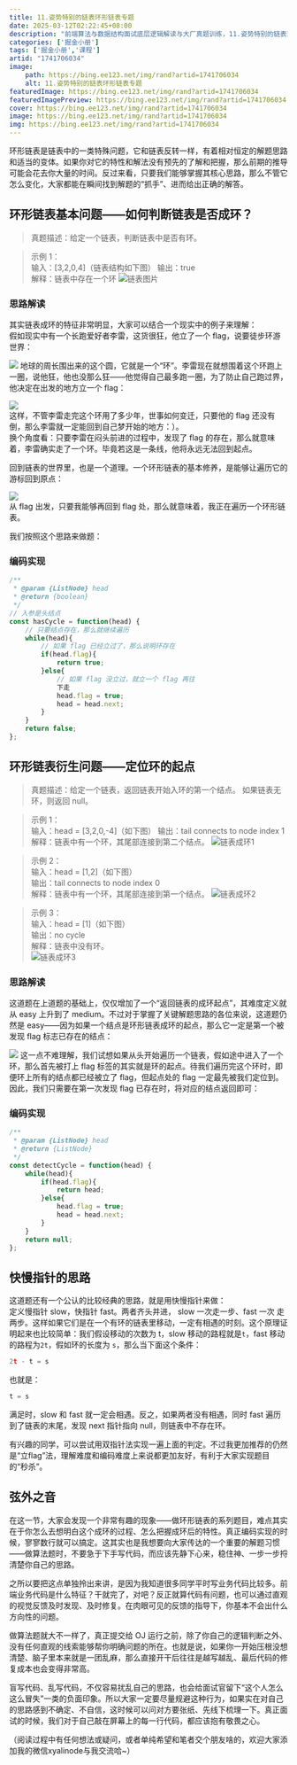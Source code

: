 ```yaml
---
title: 11.姿势特别的链表环形链表专题
date: 2025-03-12T02:22:45+08:00
description: "前端算法与数据结构面试底层逻辑解读与大厂真题训练，11.姿势特别的链表环形链表专题"
categories: ['掘金小册']
tags: ['掘金小册','课程']
artid: "1741706034"
image:
    path: https://bing.ee123.net/img/rand?artid=1741706034
    alt: 11.姿势特别的链表环形链表专题
featuredImage: https://bing.ee123.net/img/rand?artid=1741706034
featuredImagePreview: https://bing.ee123.net/img/rand?artid=1741706034
cover: https://bing.ee123.net/img/rand?artid=1741706034
image: https://bing.ee123.net/img/rand?artid=1741706034
img: https://bing.ee123.net/img/rand?artid=1741706034
---
```


环形链表是链表中的一类特殊问题，它和链表反转一样，有着相对恒定的解题思路和适当的变体。如果你对它的特性和解法没有预先的了解和把握，那么前期的推导可能会花去你大量的时间。反过来看，只要我们能够掌握其核心思路，那么不管它怎么变化，大家都能在瞬间找到解题的“抓手”、进而给出正确的解答。    

## 环形链表基本问题——如何判断链表是否成环？    
> 真题描述：给定一个链表，判断链表中是否有环。   


> 示例 1：   
输入：[3,2,0,4]（链表结构如下图）
输出：true   
解释：链表中存在一个环
![链表图片](https://p1-jj.byteimg.com/tos-cn-i-t2oaga2asx/gold-user-assets/2020/3/29/1712658d244622c4~tplv-t2oaga2asx-image.image)
### 思路解读  
其实链表成环的特征非常明显，大家可以结合一个现实中的例子来理解：   
假如现实中有一个长跑爱好者李雷，这货很狂，他立了一个 flag，说要徒步环游世界：   

![](https://p1-jj.byteimg.com/tos-cn-i-t2oaga2asx/gold-user-assets/2020/3/29/171264fb2d7937b6~tplv-t2oaga2asx-image.image) 
地球的周长围出来的这个圆，它就是一个“环”。李雷现在就想围着这个环跑上一圈，说他狂，他也没那么狂——他觉得自己最多跑一圈，为了防止自己跑过界，他决定在出发的地方立一个 flag：   

![](https://p1-jj.byteimg.com/tos-cn-i-t2oaga2asx/gold-user-assets/2020/3/29/1712651e82aded3d~tplv-t2oaga2asx-image.image)  
这样，不管李雷走完这个环用了多少年，世事如何变迁，只要他的 flag 还没有倒，那么李雷就一定能回到自己梦开始的地方：）。    
换个角度看：只要李雷在闷头前进的过程中，发现了 flag 的存在，那么就意味着，李雷确实走了一个环。毕竟若这是一条线，他将永远无法回到起点。   
 
回到链表的世界里，也是一个道理。一个环形链表的基本修养，是能够让遍历它的游标回到原点：   

![](https://p1-jj.byteimg.com/tos-cn-i-t2oaga2asx/gold-user-assets/2020/3/29/1712655eb14b57b9~tplv-t2oaga2asx-image.image)   
从 flag 出发，只要我能够再回到 flag 处，那么就意味着，我正在遍历一个环形链表。   
  
我们按照这个思路来做题：   
### 编码实现
```js
/**
 * @param {ListNode} head
 * @return {boolean}
 */
// 入参是头结点 
const hasCycle = function(head) {
    // 只要结点存在，那么就继续遍历
    while(head){
        // 如果 flag 已经立过了，那么说明环存在
        if(head.flag){
            return true;
        }else{
            // 如果 flag 没立过，就立一个 flag 再往
            下走
            head.flag = true;
            head = head.next;
        }
    }
    return false;
};

```

## 环形链表衍生问题——定位环的起点   
> 真题描述：给定一个链表，返回链表开始入环的第一个结点。 如果链表无环，则返回 null。   



> 示例 1：     
输入：head = [3,2,0,-4]（如下图）
输出：tail connects to node index 1
解释：链表中有一个环，其尾部连接到第二个结点。
![链表成环1](https://p1-jj.byteimg.com/tos-cn-i-t2oaga2asx/gold-user-assets/2020/3/29/1712658d244622c4~tplv-t2oaga2asx-image.image)

> 示例 2：    
输入：head = [1,2]（如下图）    
输出：tail connects to node index 0   
解释：链表中有一个环，其尾部连接到第一个结点。
![链表成环2](https://p1-jj.byteimg.com/tos-cn-i-t2oaga2asx/gold-user-assets/2020/3/29/171265cc949d62be~tplv-t2oaga2asx-image.image)


> 示例 3：   
输入：head = [1]（如下图）   
输出：no cycle   
解释：链表中没有环。  
![链表成环3](https://p1-jj.byteimg.com/tos-cn-i-t2oaga2asx/gold-user-assets/2020/3/29/171265d337a0b382~tplv-t2oaga2asx-image.image)  
  
### 思路解读  
这道题在上道题的基础上，仅仅增加了一个“返回链表的成环起点”，其难度定义就从 easy 上升到了 medium。不过对于掌握了关键解题思路的各位来说，这道题仍然是 easy——因为如果一个结点是环形链表成环的起点，那么它一定是第一个被发现 flag 标志已存在的结点：   


![](https://p1-jj.byteimg.com/tos-cn-i-t2oaga2asx/gold-user-assets/2020/3/29/1712680006bb6a60~tplv-t2oaga2asx-image.image)
这一点不难理解，我们试想如果从头开始遍历一个链表，假如途中进入了一个环，那么首先被打上 flag 标签的其实就是环的起点。待我们遍历完这个环时，即便环上所有的结点都已经被立了 flag，但起点处的 flag 一定最先被我们定位到。因此，我们只需要在第一次发现 flag 已存在时，将对应的结点返回即可：  

### 编码实现 
```js
/**
 * @param {ListNode} head
 * @return {ListNode}
 */
const detectCycle = function(head) {
    while(head){
        if(head.flag){
            return head;
        }else{
            head.flag = true;
            head = head.next;
        }
    }
    return null;
};
```
## 快慢指针的思路
这道题还有一个公认的比较经典的思路，就是用快慢指针来做：   
定义慢指针 slow，快指针 fast。两者齐头并进， slow 一次走一步、fast 一次 走两步。这样如果它们是在一个有环的链表里移动，一定有相遇的时刻。这个原理证明起来也比较简单：我们假设移动的次数为 t，slow 移动的路程就是`t`，fast 移动的路程为`2t`，假如环的长度为 `s`，那么当下面这个条件：  
```js
2t - t = s
```
也就是：  
```js
t = s
```
满足时，slow 和 fast 就一定会相遇。反之，如果两者没有相遇，同时 fast 遍历到了链表的末尾，发现 next 指针指向 null，则链表中不存在环。   
    
有兴趣的同学，可以尝试用双指针法实现一遍上面的判定。不过我更加推荐的仍然是“立flag”法，理解难度和编码难度上来说都更加友好，有利于大家实现题目的“秒杀”。     
  

## 弦外之音
在这一节，大家会发现一个非常有趣的现象——做环形链表的系列题目，难点其实在于你怎么去想明白这个成环的过程、怎么把握成环后的特性。真正编码实现的时候，寥寥数行就可以搞定。这其实也是我想要向大家传达的一个重要的解题习惯——做算法题时，不要急于下手写代码，而应该先静下心来，稳住神、一步一步捋清楚你自己的思路。

之所以要把这点单独拎出来讲，是因为我知道很多同学平时写业务代码比较多。前端业务代码是什么特征？干就完了，对吧？反正就算代码有问题，也可以通过直观的视觉反馈及时发现、及时修复。在肉眼可见的反馈的指导下，你基本不会出什么方向性的问题。   

做算法题就大不一样了，真正提交给 OJ 运行之前，除了你自己的逻辑判断之外、没有任何直观的线索能够帮你明确问题的所在。也就是说，如果你一开始压根没想清楚、脑子里本来就是一团乱麻，那么直接开干后往往是越写越乱、最后代码的修复成本也会变得非常高。   

盲写代码、乱写代码，不仅容易扰乱自己的思路，也会给面试官留下“这个人怎么这么冒失”一类的负面印象。所以大家一定要尽量规避这种行为，如果实在对自己的思路感到不确定、不自信，这时候可以问对方要张纸、先线下梳理一下。真正面试的时候，我们对于自己敲在屏幕上的每一行代码，都应该抱有敬畏之心。   




（阅读过程中有任何想法或疑问，或者单纯希望和笔者交个朋友啥的，欢迎大家添加我的微信xyalinode与我交流哈~）